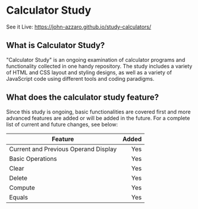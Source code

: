 # Calculator Study
See it Live: https://john-azzaro.github.io/study-calculators/


## What is Calculator Study?
"Calculator Study" is an ongoing examination of calculator programs and functionality collected in one handy repository.  The study includes a variety of HTML and CSS layout and styling designs, as well as a variety of JavaScript code using different tools and coding paradigms.

## What does the calculator study feature?
Since this study is ongoing, basic functionalities are covered first and more advanced features are added or will be added in the future.  For a complete list of current and future changes, see below:


| Feature                                  | Added           | 
| ---------------------------------------- |-------------:| 
| Current and Previous Operand Display     | Yes         | 
| Basic Operations                         | Yes      |   
| Clear                                    | Yes                |   
| Delete                                   | Yes                 |    
| Compute                                  | Yes                 |    
| Equals                                   | Yes                 |    

